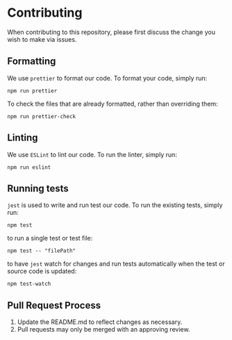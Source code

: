 # Contributing

When contributing to this repository, please first discuss the change you wish to make via issues.

## Formatting

We use `prettier` to format our code. To format your code, simply run:

```
npm run prettier
```

To check the files that are already formatted, rather than overriding them:

```
npm run prettier-check
```

## Linting

We use `ESLint` to lint our code. To run the linter, simply run:

```
npm run eslint
```

## Running tests

`jest` is used to write and run test our code. To run the existing tests, simply run:

```
npm test
```

to run a single test or test file:

```
npm test -- "filePath"
```

to have `jest` watch for changes and run tests automatically when the test or source code is updated:

```
npm test-watch
```

## Pull Request Process

1. Update the README.md to reflect changes as necessary.
2. Pull requests may only be merged with an approving review.
